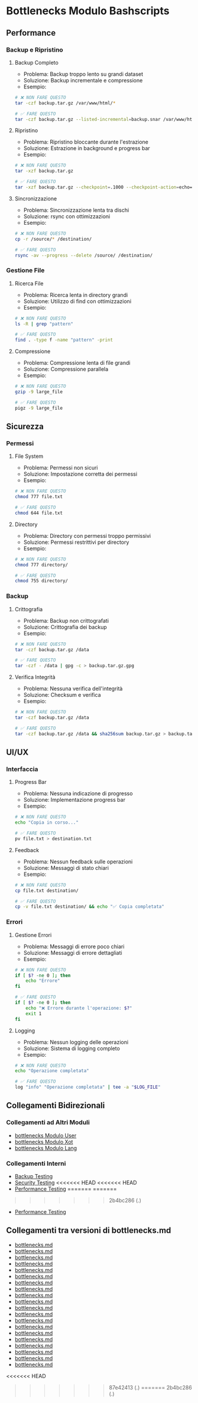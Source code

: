 # Bottlenecks Modulo Bashscripts

## Performance

### Backup e Ripristino
1. Backup Completo
   - Problema: Backup troppo lento su grandi dataset
   - Soluzione: Backup incrementale e compressione
   - Esempio:
   ```bash
   # ❌ NON FARE QUESTO
   tar -czf backup.tar.gz /var/www/html/*

   # ✅ FARE QUESTO
   tar -czf backup.tar.gz --listed-incremental=backup.snar /var/www/html/*
   ```

2. Ripristino
   - Problema: Ripristino bloccante durante l'estrazione
   - Soluzione: Estrazione in background e progress bar
   - Esempio:
   ```bash
   # ❌ NON FARE QUESTO
   tar -xzf backup.tar.gz

   # ✅ FARE QUESTO
   tar -xzf backup.tar.gz --checkpoint=.1000 --checkpoint-action=echo="%u files extracted"
   ```

3. Sincronizzazione
   - Problema: Sincronizzazione lenta tra dischi
   - Soluzione: rsync con ottimizzazioni
   - Esempio:
   ```bash
   # ❌ NON FARE QUESTO
   cp -r /source/* /destination/

   # ✅ FARE QUESTO
   rsync -av --progress --delete /source/ /destination/
   ```

### Gestione File
1. Ricerca File
   - Problema: Ricerca lenta in directory grandi
   - Soluzione: Utilizzo di find con ottimizzazioni
   - Esempio:
   ```bash
   # ❌ NON FARE QUESTO
   ls -R | grep "pattern"

   # ✅ FARE QUESTO
   find . -type f -name "pattern" -print
   ```

2. Compressione
   - Problema: Compressione lenta di file grandi
   - Soluzione: Compressione parallela
   - Esempio:
   ```bash
   # ❌ NON FARE QUESTO
   gzip -9 large_file

   # ✅ FARE QUESTO
   pigz -9 large_file
   ```

## Sicurezza

### Permessi
1. File System
   - Problema: Permessi non sicuri
   - Soluzione: Impostazione corretta dei permessi
   - Esempio:
   ```bash
   # ❌ NON FARE QUESTO
   chmod 777 file.txt

   # ✅ FARE QUESTO
   chmod 644 file.txt
   ```

2. Directory
   - Problema: Directory con permessi troppo permissivi
   - Soluzione: Permessi restrittivi per directory
   - Esempio:
   ```bash
   # ❌ NON FARE QUESTO
   chmod 777 directory/

   # ✅ FARE QUESTO
   chmod 755 directory/
   ```

### Backup
1. Crittografia
   - Problema: Backup non crittografati
   - Soluzione: Crittografia dei backup
   - Esempio:
   ```bash
   # ❌ NON FARE QUESTO
   tar -czf backup.tar.gz /data

   # ✅ FARE QUESTO
   tar -czf - /data | gpg -c > backup.tar.gz.gpg
   ```

2. Verifica Integrità
   - Problema: Nessuna verifica dell'integrità
   - Soluzione: Checksum e verifica
   - Esempio:
   ```bash
   # ❌ NON FARE QUESTO
   tar -czf backup.tar.gz /data

   # ✅ FARE QUESTO
   tar -czf backup.tar.gz /data && sha256sum backup.tar.gz > backup.tar.gz.sha256
   ```

## UI/UX

### Interfaccia
1. Progress Bar
   - Problema: Nessuna indicazione di progresso
   - Soluzione: Implementazione progress bar
   - Esempio:
   ```bash
   # ❌ NON FARE QUESTO
   echo "Copia in corso..."

   # ✅ FARE QUESTO
   pv file.txt > destination.txt
   ```

2. Feedback
   - Problema: Nessun feedback sulle operazioni
   - Soluzione: Messaggi di stato chiari
   - Esempio:
   ```bash
   # ❌ NON FARE QUESTO
   cp file.txt destination/

   # ✅ FARE QUESTO
   cp -v file.txt destination/ && echo "✅ Copia completata"
   ```

### Errori
1. Gestione Errori
   - Problema: Messaggi di errore poco chiari
   - Soluzione: Messaggi di errore dettagliati
   - Esempio:
   ```bash
   # ❌ NON FARE QUESTO
   if [ $? -ne 0 ]; then
       echo "Errore"
   fi

   # ✅ FARE QUESTO
   if [ $? -ne 0 ]; then
       echo "❌ Errore durante l'operazione: $?"
       exit 1
   fi
   ```

2. Logging
   - Problema: Nessun logging delle operazioni
   - Soluzione: Sistema di logging completo
   - Esempio:
   ```bash
   # ❌ NON FARE QUESTO
   echo "Operazione completata"

   # ✅ FARE QUESTO
   log "info" "Operazione completata" | tee -a "$LOG_FILE"
   ```

## Collegamenti Bidirezionali

### Collegamenti ad Altri Moduli
- [bottlenecks Modulo User](../../User/docs/bottlenecks.md)
- [bottlenecks Modulo Xot](../../Xot/docs/bottlenecks.md)
- [bottlenecks Modulo Lang](../../Lang/docs/bottlenecks.md)

### Collegamenti Interni
- [Backup Testing](./testing.md#backup)
- [Security Testing](./testing.md#security)
<<<<<<< HEAD
<<<<<<< HEAD
- [Performance Testing](./testing.md#performance) 
=======
=======
>>>>>>> 2b4bc286 (.)
- [Performance Testing](./testing.md#performance) 
## Collegamenti tra versioni di bottlenecks.md
* [bottlenecks.md](../../laravel/Modules/Chart/docs/bottlenecks.md)
* [bottlenecks.md](../../laravel/Modules/Chart/docs/performance/bottlenecks.md)
* [bottlenecks.md](../../laravel/Modules/Gdpr/docs/bottlenecks.md)
* [bottlenecks.md](../../laravel/Modules/Gdpr/docs/performance/bottlenecks.md)
* [bottlenecks.md](../../laravel/Modules/Xot/docs/bottlenecks.md)
* [bottlenecks.md](../../laravel/Modules/Xot/docs/performance/bottlenecks.md)
* [bottlenecks.md](../../laravel/Modules/Xot/docs/roadmap/bottlenecks.md)
* [bottlenecks.md](../../laravel/Modules/Dental/docs/bottlenecks.md)
* [bottlenecks.md](../../laravel/Modules/User/docs/bottlenecks.md)
* [bottlenecks.md](../../laravel/Modules/User/docs/roadmap/bottlenecks.md)
* [bottlenecks.md](../../laravel/Modules/UI/docs/bottlenecks.md)
* [bottlenecks.md](../../laravel/Modules/UI/docs/roadmap/bottlenecks.md)
* [bottlenecks.md](../../laravel/Modules/Lang/docs/bottlenecks.md)
* [bottlenecks.md](../../laravel/Modules/Lang/docs/performance/bottlenecks.md)
* [bottlenecks.md](../../laravel/Modules/Job/docs/performance/bottlenecks.md)
* [bottlenecks.md](../../laravel/Modules/Media/docs/bottlenecks.md)
* [bottlenecks.md](../../laravel/Modules/Media/docs/performance/bottlenecks.md)
* [bottlenecks.md](../../laravel/Modules/Activity/docs/bottlenecks.md)
* [bottlenecks.md](../../laravel/Modules/Patient/docs/roadmap/bottlenecks.md)
* [bottlenecks.md](../../laravel/Modules/Cms/docs/bottlenecks.md)

<<<<<<< HEAD
>>>>>>> 87e42413 (.)
=======
>>>>>>> 2b4bc286 (.)

